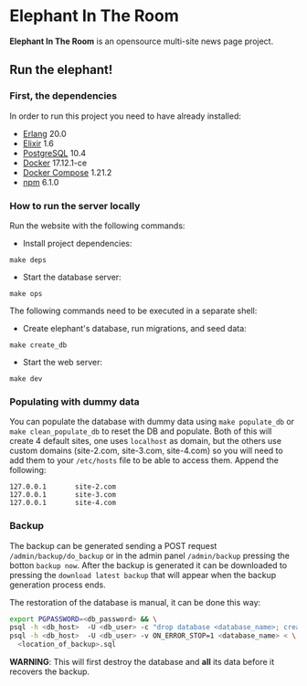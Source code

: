 # Elephant In The Room
**Elephant In The Room** is an opensource multi-site news page project.

## Run the elephant!

### First, the dependencies
In order to run this project you need to have already installed:

* [Erlang](http://erlang.org/doc/installation_guide/INSTALL.html) 20.0
* [Elixir](https://elixir-lang.org/install.html) 1.6
* [PostgreSQL](https://www.postgresql.org/download/linux/ubuntu/) 10.4
* [Docker](https://docs.docker.com/install/) 17.12.1-ce
* [Docker Compose](https://docs.docker.com/compose/install/) 1.21.2
* [npm](https://docs.npmjs.com/cli/install) 6.1.0

### How to run the server locally
Run the website with the following commands:

* Install project dependencies:
```
make deps
```

* Start the database server:
```
make ops
```

The following commands need to be executed in a separate shell:

* Create elephant's database, run migrations, and seed data:
```
make create_db
```

* Start the web server:
```
make dev
```

### Populating with dummy data
You can populate the database with dummy data using `make populate_db` or `make clean_populate_db` to reset the DB and populate. Both of this will create 4 default sites, one uses `localhost` as domain, but the others use custom domains (site-2.com, site-3.com, site-4.com) so you will need to add them to your `/etc/hosts` file to be able to access them. Append the following:
```
127.0.0.1       site-2.com
127.0.0.1       site-3.com
127.0.0.1       site-4.com
```

### Backup

The backup can be generated sending a POST request `/admin/backup/do_backup` or in the admin panel `/admin/backup` pressing the botton `backup now`. After the backup is generated it can be downloaded to pressing the `download latest backup` that will appear when the backup generation process ends.

The restoration of the database is manual, it can be done this way:

```bash
export PGPASSWORD=<db_password> && \
psql -h <db_host>  -U <db_user> -c "drop database <database_name>; create database <database_name>;" && \
psql -h <db_host>  -U <db_user> -v ON_ERROR_STOP=1 <database_name> < \
  <location_of_backup>.sql
```

**WARNING**: This will first destroy the database and **all** its data before it recovers the backup.

